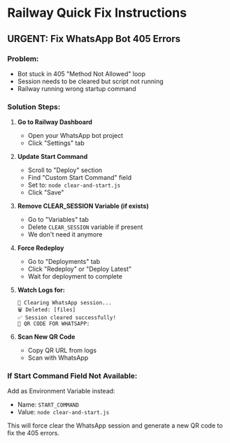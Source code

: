 # Railway Quick Fix Instructions

## URGENT: Fix WhatsApp Bot 405 Errors

### Problem:
- Bot stuck in 405 "Method Not Allowed" loop
- Session needs to be cleared but script not running
- Railway running wrong startup command

### Solution Steps:

1. **Go to Railway Dashboard**
   - Open your WhatsApp bot project
   - Click "Settings" tab

2. **Update Start Command**
   - Scroll to "Deploy" section
   - Find "Custom Start Command" field
   - Set to: `node clear-and-start.js`
   - Click "Save"

3. **Remove CLEAR_SESSION Variable (if exists)**
   - Go to "Variables" tab
   - Delete `CLEAR_SESSION` variable if present
   - We don't need it anymore

4. **Force Redeploy**
   - Go to "Deployments" tab
   - Click "Redeploy" or "Deploy Latest"
   - Wait for deployment to complete

5. **Watch Logs for:**
   ```
   🔄 Clearing WhatsApp session...
   🗑️ Deleted: [files]
   ✅ Session cleared successfully!
   🔳 QR CODE FOR WHATSAPP:
   ```

6. **Scan New QR Code**
   - Copy QR URL from logs
   - Scan with WhatsApp

### If Start Command Field Not Available:
Add as Environment Variable instead:
- Name: `START_COMMAND`
- Value: `node clear-and-start.js`

This will force clear the WhatsApp session and generate a new QR code to fix the 405 errors.